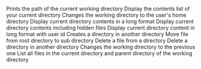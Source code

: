 Prints the path of the current working directory
Display the contents list of your current directory
Changes the working directory to the user's home directory
Display current directory contents in a long format
Display current directory contents including hidden files
Display current directory content in long format with user id
Creates a directory in another directory
Move file from root directory to sub directory
Delete a file from a directory
Delete a directory in another directory
Changes the working directory to the previous one
List all files in the current directory and parent directory of the working directory

